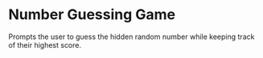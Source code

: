 # Number Guessing Game
 Prompts the user to guess the hidden random number while keeping track of their highest score.
